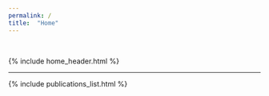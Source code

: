 ```yaml
---
permalink: /
title:  "Home"
---
```

<br>

{% include home_header.html %}
<br>

---
{% include publications_list.html %}

